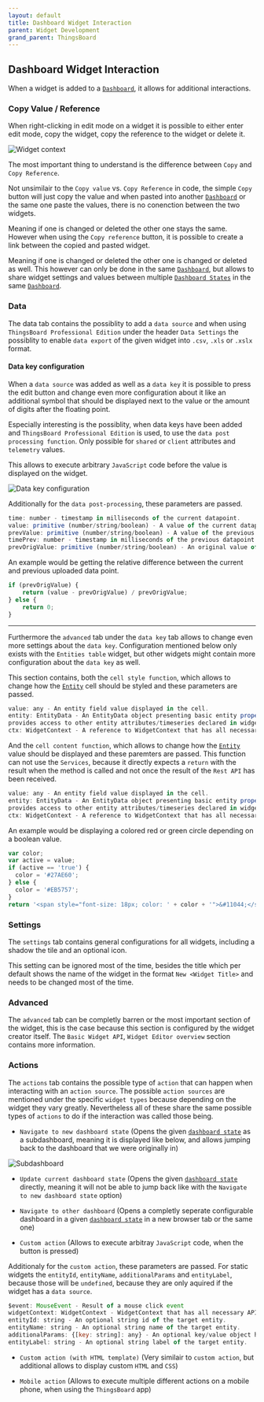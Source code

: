 ```yaml
---
layout: default
title: Dashboard Widget Interaction
parent: Widget Development
grand_parent: ThingsBoard
---
```


## Dashboard Widget Interaction

When a widget is added to a [`Dashboard`](https://thingsboard.io/docs/user-guide/dashboards/), it allows for additional interactions.

### Copy Value / Reference

When right-clicking in edit mode on a widget it is possible to either enter edit mode, copy the widget, copy the reference to the widget or delete it.

![Widget context](images/image-17.png)

The most important thing to understand is the difference between `Copy` and `Copy Reference`.

Not unsimilair to the `Copy value` vs. `Copy Reference` in code, the simple `Copy` button will just copy the value and when pasted into another [`Dashboard`](https://thingsboard.io/docs/user-guide/dashboards/) or the same one paste the values, there is no conenction between the two widgets.

Meaning if one is changed or deleted the other one stays the same. However when using the `Copy reference` button, it is possible to create a link between the copied and pasted widget.

Meaning if one is changed or deleted the other one is changed or deleted as well. This however can only be done in the same [`Dashboard`](https://thingsboard.io/docs/user-guide/dashboards/), but allows to share widget settings and values between multiple [`Dashboard States`](https://thingsboard.io/docs/user-guide/dashboards/#states) in the same [`Dashboard`](https://thingsboard.io/docs/user-guide/dashboards/).

### Data

The data tab contains the possiblity to add a `data source` and when using `ThingsBoard Professional Edition` under the header `Data Settings` the possiblity to enable `data export` of the given widget into `.csv`, `.xls` or `.xslx` format.

#### Data key configuration

When a `data source` was added as well as a `data key` it is possible to press the edit button and change even more configuration about it like an additional symbol that should be displayed next to the value or the amount of digits after the floating point.

Especially interesting is the possiblity, when data keys have been added and `ThingsBoard Professional Edition` is used, to use the `data post processing function`. Only possible for `shared` or `client` attributes and `telemetry` values.

This allows to execute arbitrary `JavaScript` code before the value is displayed on the widget.

![Data key configuration](images/image-10.png)

Additionally for the `data post-processing`, these parameters are passed. 

```js
time: number - timestamp in milliseconds of the current datapoint.
value: primitive (number/string/boolean) - A value of the current datapoint.
prevValue: primitive (number/string/boolean) - A value of the previous datapoint after applied post-processing.
timePrev: number - timestamp in milliseconds of the previous datapoint value.
prevOrigValue: primitive (number/string/boolean) - An original value of the previous datapoint.
```

An example would be getting the relative difference between the current and previous uploaded data point.

```js
if (prevOrigValue) {
    return (value - prevOrigValue) / prevOrigValue;
} else {
    return 0;
}
```

-------------------

Furthermore the `advanced` tab under the `data key` tab allows to change even more settings about the `data key`. Configuration mentioned below only exists with the `Entities table` widget, but other widgets might contain more configuration about the `data key` as well.

This section contains, both the `cell style function`, which allows to change how the [`Entity`](https://thingsboard.io/docs/user-guide/entities-and-relations/) cell should be styled and these parameters are passed.

```js
value: any - An entity field value displayed in the cell.
entity: EntityData - An EntityData object presenting basic entity properties (ex. id, entityName) and
provides access to other entity attributes/timeseries declared in widget datasource configuration.
ctx: WidgetContext - A reference to WidgetContext that has all necessary API and data used by widget instance.
```

And the `cell content function`, which allows to change how the [`Entity`](https://thingsboard.io/docs/user-guide/entities-and-relations/) value should be displayed and these paremters are passed. This function can not use the `Services`, because it directly expects a `return` with the result when the method is called and not once the result of the `Rest API` has been received.

```js
value: any - An entity field value displayed in the cell.
entity: EntityData - An EntityData object presenting basic entity properties (ex. id, entityName) and
provides access to other entity attributes/timeseries declared in widget datasource configuration.
ctx: WidgetContext - A reference to WidgetContext that has all necessary API and data used by widget instance.
```

An example would be displaying a colored red or green circle depending on a boolean value.

```js
var color;
var active = value;
if (active == 'true') {
  color = '#27AE60';
} else {
  color = '#EB5757';
}
return '<span style="font-size: 18px; color: ' + color + '">&#11044;</span>';
```

### Settings

The `settings` tab contains general configurations for all widgets, including a shadow the tile and an optional icon.

This setting can be ignored most of the time, besides the title which per default shows the name of the widget in the format `New <Widget Title>` and needs to be changed most of the time.

### Advanced

The `advanced` tab can be completly barren or the most important section of the widget, this is the case because this section is configured by the widget creator itself. The `Basic Widget API`, `Widget Editor overview` section contains more information.

### Actions

The `actions` tab contains the possible type of `action` that can happen when interacting with an `action source`. The possible `action sources` are mentioned under the specific `widget types` because depending on the widget they vary greatly. Nevertheless all of these share the same possible types of `actions` to do if the interaction was called those being.

- `Navigate to new dashboard state` (Opens the given [`dashboard state`](https://thingsboard.io/docs/user-guide/dashboards/#states) as a subdashboard, meaning it is displayed like below, and allows jumping back to the dashboard that we were originally in)

![Subdashboard](images/image-7.png)

- `Update current dashboard state` (Opens the given [`dashboard state`](https://thingsboard.io/docs/user-guide/dashboards/#states) directly, meaning it will not be able to jump back like with the `Navigate to new dashboard state` option)

- `Navigate to other dashboard` (Opens a completly seperate configurable dashboard in a given [`dashboard state`](https://thingsboard.io/docs/user-guide/dashboards/#states) in a new browser tab or the same one)

- `Custom action` (Allows to execute arbitray `JavaScript` code, when the button is pressed)

Additionaly for the `custom action`, these parameters are passed. For static widgets the `entityId`, `entityName`, `additionalParams` and `entityLabel`, because those will be `undefined`, because they are only aquired if the widget has a `data source`.

```js
$event: MouseEvent - Result of a mouse click event
widgetContext: WidgetContext - WidgetContext that has all necessary API and data used by widget instance.
entityId: string - An optional string id of the target entity.
entityName: string - An optional string name of the target entity.
additionalParams: {[key: string]: any} - An optional key/value object holding additional entity parameters. 
entityLabel: string - An optional string label of the target entity.
```

- `Custom action (with HTML template)` (Very similair to `custom action`, but additional allows to display custom `HTML` and `CSS`)

- `Mobile action` (Allows to execute multiple different actions on a mobile phone, when using the `ThingsBoard` app)
